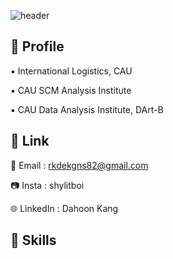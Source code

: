 ![header](https://capsule-render.vercel.app/api?type=Blur&height=200&section=header&text=shylitBoi's%20Hub&fontSize=90&theme=chartreuse-dark)

👾 Profile
---
▪️ International Logistics, CAU

▪️  CAU SCM Analysis Institute

▪️ CAU Data Analysis Institute, DArt-B

🔗 Link
---
📩 Email : rkdekgns82@gmail.com

📷 Insta : shylitboi

🌐 LinkedIn : Dahoon Kang

🚀 Skills
---



